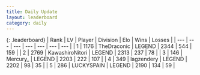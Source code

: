```yaml
---
title: Daily Update
layout: leaderboard
category: daily
---
```


{: .leaderboard}
| Rank | LV | Player | Division | Elo | Wins | Losses |
| --- | --- | --- | --- | --- | --- | --- |
| <span data-change="1">1</span> | 1176 | <span title="ID: 544310">TheDraconic</span> | LEGEND | <span data-change="42">2344</span> | <span data-change="10">544</span> | <span data-change="0">159</span> |
| <span data-change="-1">2</span> | 2769 | <span title="ID: 164871">KawashiroNitori</span> | LEGEND | <span data-change="0">2313</span> | <span data-change="0">237</span> | <span data-change="0">78</span> |
| <span data-change="4">3</span> | 146 | <span title="ID: 680422">Mercury_</span> | LEGEND | <span data-change="45">2203</span> | <span data-change="22">222</span> | <span data-change="8">107</span> |
| <span data-change="1">4</span> | 349 | <span title="ID: 628282">lagzendery</span> | LEGEND | <span data-change="18">2202</span> | <span data-change="4">98</span> | <span data-change="0">35</span> |
| <span data-change="-2">5</span> | 286 | <span title="ID: 623829">LUCKYSPAIN</span> | LEGEND | <span data-change="-9">2190</span> | <span data-change="2">134</span> | <span data-change="1">59</span> |